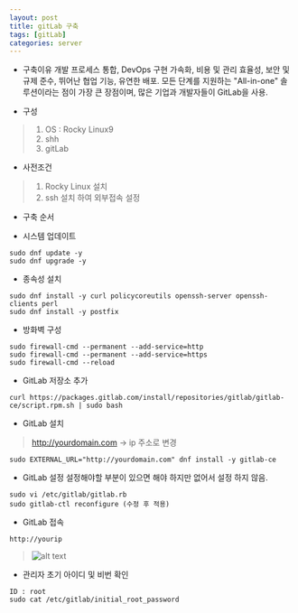 ```yaml
---
layout: post
title: gitLab 구축
tags: [gitLab]
categories: server
---
```


- 구축이유
개발 프로세스 통합, DevOps 구현 가속화, 비용 및 관리 효율성, 보안 및 규제 준수, 뛰어난 협업 기능, 유연한 배포.
모든 단계를 지원하는 "All-in-one" 솔루션이라는 점이 가장 큰 장점이며, 많은 기업과 개발자들이 GitLab을 사용.


- 구성
> 1. OS : Rocky Linux9
> 2. shh
> 3. gitLab

- 사전조건
> 1. Rocky Linux 설치
> 2. ssh 설치 하여 외부접속 설정

- 구축 순서

- 시스템 업데이트
```
sudo dnf update -y
sudo dnf upgrade -y
```

- 종속성 설치
```
sudo dnf install -y curl policycoreutils openssh-server openssh-clients perl
sudo dnf install -y postfix
```

- 방화벽 구성
```
sudo firewall-cmd --permanent --add-service=http
sudo firewall-cmd --permanent --add-service=https
sudo firewall-cmd --reload
```

- GitLab 저장소 추가
```
curl https://packages.gitlab.com/install/repositories/gitlab/gitlab-ce/script.rpm.sh | sudo bash
```

- GitLab 설치
> http://yourdomain.com -> ip 주소로 변경
```
sudo EXTERNAL_URL="http://yourdomain.com" dnf install -y gitlab-ce
```

 - GitLab 설정
 설정해야할 부분이 있으면 해야 하지만 없어서 설정 하지 않음.
 ```
sudo vi /etc/gitlab/gitlab.rb
sudo gitlab-ctl reconfigure (수정 후 적용)
```

- GitLab 접속
```
http://yourip
```
>![alt text](git_lab.png)

- 관리자 초기 아이디 및 비번 확인
```
ID : root
sudo cat /etc/gitlab/initial_root_password
```
